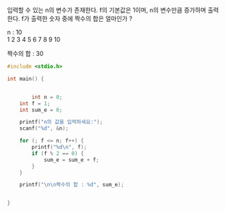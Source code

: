 입력할 수 있는 n의 변수가 존재한다.
f의 기본값은 1이며, n의 변수만큼 증가하며 출력한다.
f가 출력한 숫자 중에 짝수의 합은 얼마인가 ?

n : 10   
	1
	2
	3
	4
	5
	6
	7
	8
	9
	10

짝수의 합 : 30

```c
#include <stdio.h>

int main() {


		int n = 0;
	int f = 1;
	int sum_e = 0;

	printf("n의 값을 입력하세요:");
	scanf("%d", &n);

	for (; f <= n; f++) {
		printf("%d\n", f);
		if (f % 2 == 0) {
			sum_e = sum_e + f;
		}
	}

	printf("\n\n짝수의 합 : %d", sum_e);


}

```
